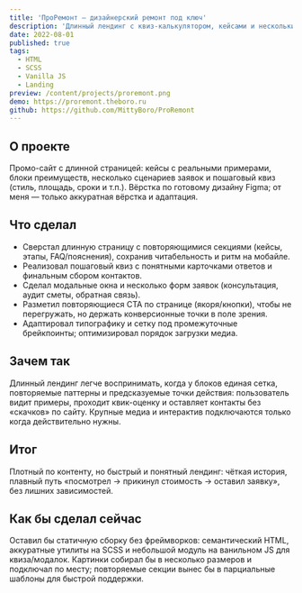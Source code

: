 ```yaml
---
title: 'ПроРемонт — дизайнерский ремонт под ключ'
description: 'Длинный лендинг с квиз-калькулятором, кейсами и несколькими формами.'
date: 2022-08-01
published: true
tags:
  - HTML
  - SCSS
  - Vanilla JS
  - Landing
preview: /content/projects/proremont.png
demo: https://proremont.theboro.ru
github: https://github.com/MittyBoro/ProRemont
---
```


## О проекте

Промо-сайт с длинной страницей: кейсы с реальными примерами, блоки преимуществ, несколько сценариев заявок и пошаговый квиз (стиль, площадь, сроки и т.п.). Вёрстка по готовому дизайну Figma; от меня — только аккуратная вёрстка и адаптация.

## Что сделал

- Сверстал длинную страницу с повторяющимися секциями (кейсы, этапы, FAQ/пояснения), сохранив читабельность и ритм на мобайле.
- Реализовал пошаговый квиз с понятными карточками ответов и финальным сбором контактов.
- Сделал модальные окна и несколько форм заявок (консультация, аудит сметы, обратная связь).
- Разметил повторяющиеся CTA по странице (якоря/кнопки), чтобы не перегружать, но держать конверсионные точки в поле зрения.
- Адаптировал типографику и сетку под промежуточные брейкпоинты; оптимизировал порядок загрузки медиа.

## Зачем так

Длинный лендинг легче воспринимать, когда у блоков единая сетка, повторяемые паттерны и предсказуемые точки действия: пользователь видит примеры, проходит квик-оценку и оставляет контакты без «скачков» по сайту. Крупные медиа и интерактив подключаются только когда действительно нужны.

## Итог

Плотный по контенту, но быстрый и понятный лендинг: чёткая история, плавный путь «посмотрел → прикинул стоимость → оставил заявку», без лишних зависимостей.

## Как бы сделал сейчас

Оставил бы статичную сборку без фреймворков: семантический HTML, аккуратные утилиты на SCSS и небольшой модуль на ванильном JS для квиза/модалок. Картинки собирал бы в несколько размеров и подключал по месту; повторяемые секции вынес бы в парциальные шаблоны для быстрой поддержки.
